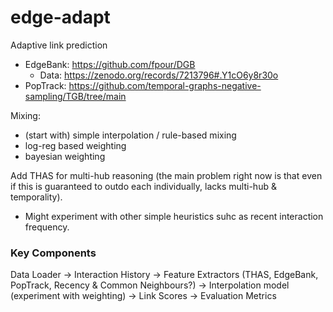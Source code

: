# edge-adapt
Adaptive link prediction 

- EdgeBank: https://github.com/fpour/DGB
    - Data: https://zenodo.org/records/7213796#.Y1cO6y8r30o
- PopTrack: https://github.com/temporal-graphs-negative-sampling/TGB/tree/main

Mixing: 
- (start with) simple interpolation / rule-based mixing
- log-reg based weighting
- bayesian weighting


Add THAS for multi-hub reasoning (the main problem right now is that even if this is guaranteed to outdo each individually, lacks multi-hub & temporality). 
- Might experiment with other simple heuristics suhc as recent interaction frequency.

### Key Components
Data Loader 
-> Interaction History
-> Feature Extractors (THAS, EdgeBank, PopTrack, Recency & Common Neighbours?)
-> Interpolation model (experiment with weighting)
-> Link Scores
-> Evaluation Metrics 
